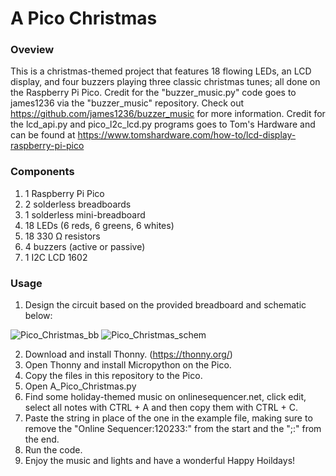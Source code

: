 # A Pico Christmas

### Oveview
This is a christmas-themed project that features 18 flowing LEDs, an LCD display, and four buzzers playing three classic christmas tunes; all done on the Raspberry Pi Pico. Credit for the "buzzer_music.py" code goes to james1236 via the "buzzer_music" repository. Check out https://github.com/james1236/buzzer_music for more information. Credit for the lcd_api.py and pico_l2c_lcd.py programs goes to Tom's Hardware and can be found at https://www.tomshardware.com/how-to/lcd-display-raspberry-pi-pico

### Components
1) 1 Raspberry Pi Pico
2) 2 solderless breadboards
3) 1 solderless mini-breadboard
4) 18 LEDs (6 reds, 6 greens, 6 whites)
5) 18 330 Ω resistors
6) 4 buzzers (active or passive)
7) 1 I2C LCD 1602

### Usage
1) Design the circuit based on the provided breadboard and schematic below:
  
![Pico_Christmas_bb](https://user-images.githubusercontent.com/89809703/209020714-17f6809c-ee7f-41de-b96a-2075a4b1517e.jpg)
![Pico_Christmas_schem](https://user-images.githubusercontent.com/89809703/209020722-16d19be7-c813-4b76-9f71-05214e693ade.jpg)

2) Download and install Thonny. (https://thonny.org/)
3) Open Thonny and install Micropython on the Pico. 
4) Copy the files in this repository to the Pico.
5) Open A_Pico_Christmas.py
6) Find some holiday-themed music on onlinesequencer.net, click edit, select all notes with CTRL + A and then copy them with CTRL + C.
7) Paste the string in place of the one in the example file, making sure to remove the "Online Sequencer:120233:" from the start and the ";:" from the end.
8) Run the code.
9) Enjoy the music and lights and have a wonderful Happy Hoildays! 
